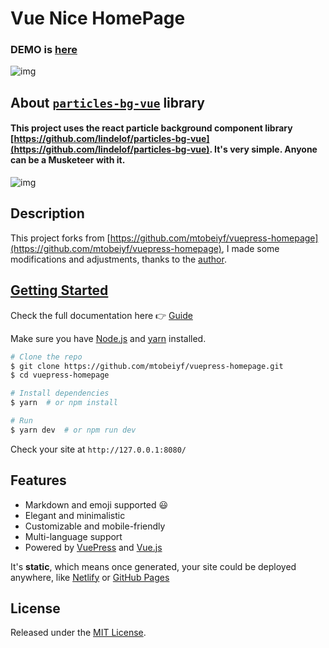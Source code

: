 # Vue Nice HomePage     

### DEMO is [here](https://nordicgiant2.github.io/vue-nice-homepage-page/)

![img](https://github.com/nordicgiant2/vue-nice-homepage/blob/master/images/01.jpg?raw=true)

## About [`particles-bg-vue`](https://github.com/lindelof/particles-bg-vue) library
#### This project uses the react particle background component library [https://github.com/lindelof/particles-bg-vue](https://github.com/lindelof/particles-bg-vue). It's very simple. Anyone can be a Musketeer with it.

![img](https://github.com/lindelof/particles-bg-vue/raw/master/images/02.jpg?raw=true)

## Description
This project forks from [https://github.com/mtobeiyf/vuepress-homepage](https://github.com/mtobeiyf/vuepress-homepage), I made some modifications and adjustments, thanks to the [author](https://github.com/mtobeiyf).

<h2>
  <a href="https://vuepress-homepage.netlify.com/guide/" target="_blank" title="Getting Started">
    Getting Started
  </a>
</h2>

Check the full documentation here :point_right: [Guide](https://vuepress-homepage.netlify.com/guide/)

Make sure you have [Node.js](https://nodejs.org) and [yarn](https://yarnpkg.com) installed.

```bash
# Clone the repo
$ git clone https://github.com/mtobeiyf/vuepress-homepage.git
$ cd vuepress-homepage

# Install dependencies
$ yarn  # or npm install

# Run
$ yarn dev  # or npm run dev
```

Check your site at `http://127.0.0.1:8080/`

## Features

- Markdown and emoji supported :smiley:
- Elegant and minimalistic
- Customizable and mobile-friendly
- Multi-language support
- Powered by [VuePress](https://vuepress.vuejs.org/) and [Vue.js](https://vuejs.org/)

It's **static**, which means once generated, your site could be deployed anywhere, like [Netlify](https://www.netlify.com/) or [GitHub Pages]()

## License

Released under the [MIT License](https://opensource.org/licenses/MIT).